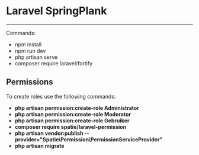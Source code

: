 <h1>Laravel SpringPlank</h1>
<hr>
<p>Commands:</p>
<ul>
  <li>npm install</li>
  <li>npm run dev</li>
  <li>php artisan serve</li>
  <li>composer require laravel/fortify</li>
</ul>

## Permissions
To create roles use the following commands:
- **php artisan permission:create-role Administrator**
- **php artisan permission:create-role Moderator**
- **php artisan permission:create-role Gebruiker**
- **composer require spatie/laravel-permission**
- **php artisan vendor:publish --provider="Spatie\Permission\PermissionServiceProvider"**
- **php artisan migrate**
